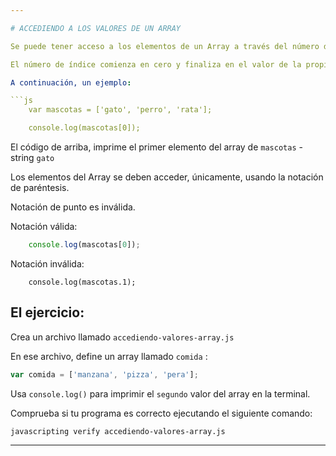 ```yaml
---

# ACCEDIENDO A LOS VALORES DE UN ARRAY

Se puede tener acceso a los elementos de un Array a través del número de índice.

El número de índice comienza en cero y finaliza en el valor de la propiedad longitud (length) del array, restándole uno. 

A continuación, un ejemplo:

```js
	var mascotas = ['gato', 'perro', 'rata'];

	console.log(mascotas[0]);
```

El código de arriba, imprime el primer elemento del array de `mascotas` - string `gato`

Los elementos del Array se deben acceder, únicamente, usando la notación de paréntesis.

Notación de punto es inválida.

Notación válida:

```js
	console.log(mascotas[0]);
```

Notación inválida:
```
	console.log(mascotas.1);
```

## El ejercicio:

Crea un archivo llamado `accediendo-valores-array.js`

En ese archivo, define un array llamado `comida` :
```js
var comida = ['manzana', 'pizza', 'pera'];
```

Usa `console.log()` para imprimir el `segundo` valor del array en la terminal.

Comprueba si tu programa es correcto ejecutando el siguiente comando:

`javascripting verify accediendo-valores-array.js`

---
```

